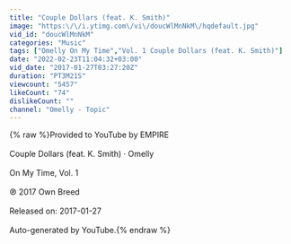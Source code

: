 ```yaml
---
title: "Couple Dollars (feat. K. Smith)"
image: "https:\/\/i.ytimg.com\/vi\/doucWlMnNkM\/hqdefault.jpg"
vid_id: "doucWlMnNkM"
categories: "Music"
tags: ["Omelly On My Time","Vol. 1 Couple Dollars (feat. K. Smith)"]
date: "2022-02-23T11:04:32+03:00"
vid_date: "2017-01-27T03:27:20Z"
duration: "PT3M21S"
viewcount: "5457"
likeCount: "74"
dislikeCount: ""
channel: "Omelly - Topic"
---
```

{% raw %}Provided to YouTube by EMPIRE<br /><br />Couple Dollars (feat. K. Smith) · Omelly<br /><br />On My Time, Vol. 1<br /><br />℗ 2017 Own Breed<br /><br />Released on: 2017-01-27<br /><br />Auto-generated by YouTube.{% endraw %}
